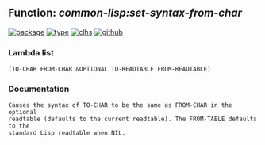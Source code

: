## Function: ***common-lisp:set-syntax-from-char***
[![package](https://img.shields.io/badge/Package-COMMON--LISP-5f9ea0.svg?style=social&colorA=999999)](../) [![type](https://img.shields.io/badge/Type-Function-5f9ea0.svg?style=social&colorA=999999)](../#function) [![clhs](https://img.shields.io/badge/CLHS-SET--SYNTAX--FROM--CHAR-5f9ea0.svg?style=social&colorA=999999)](http://www.lispworks.com/documentation/HyperSpec/Body/f_set_sy.htm) [![github](https://img.shields.io/badge/GitHub-View_the_source-5f9ea0.svg?style=social&colorA=999999&logo=github)](https://github.com/sbcl/sbcl/blob/master/src/code/reader.lisp/) 
### Lambda list
```
(TO-CHAR FROM-CHAR &OPTIONAL TO-READTABLE FROM-READTABLE)
```
### Documentation
```
Causes the syntax of TO-CHAR to be the same as FROM-CHAR in the optional
readtable (defaults to the current readtable). The FROM-TABLE defaults to the
standard Lisp readtable when NIL.
```
